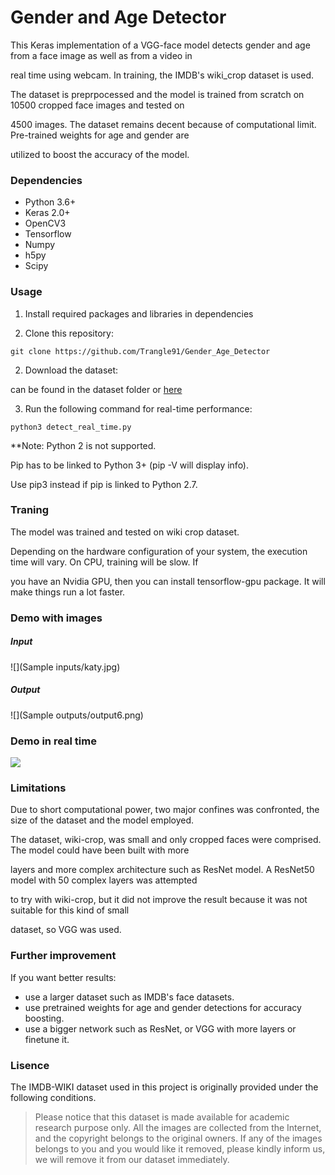 <h1>Gender and Age Detector</h1>
This Keras implementation of a VGG-face model detects gender and age from a face image as well as from a video in 

real time using webcam. In training, the IMDB's wiki_crop dataset is used.

The dataset is preprpocessed and the model is trained from scratch on 10500 cropped face images and tested on

4500 images. The dataset remains decent because of computational limit. Pre-trained weights for age and gender are 

utilized to boost the accuracy of the model.


<h3>Dependencies</h3>

- Python 3.6+
- Keras 2.0+
- OpenCV3</li>
- Tensorflow
- Numpy
- h5py
- Scipy


<h3>Usage</h3>

1. Install required packages and libraries in dependencies 

1. Clone this repository:

`git clone https://github.com/Trangle91/Gender_Age_Detector`

2. Download the dataset:

can be found in the dataset folder or [here](https://data.vision.ee.ethz.ch/cvl/rrothe/imdb-wiki/)

3. Run the following command for real-time performance:

`python3 detect_real_time.py`


**Note: Python 2 is not supported.

Pip has to be linked to Python 3+ (pip -V will display info).

Use pip3 instead if pip is linked to Python 2.7.


<h3>Traning</h3>

The model was trained and tested on wiki crop dataset.

Depending on the hardware configuration of your system, the execution time will vary. On CPU, training will be slow. If 

you have an Nvidia GPU, then you can install tensorflow-gpu package. It will make things run a lot faster.

<h3>Demo with images</h3>

<h5>Input</h5>

![](Sample inputs/katy.jpg)

<h5>Output</h5>

![](Sample outputs/output6.png)
  
<h3>Demo in real time</h3>

![](demo/demo.gif)

<h3>Limitations</h3>

Due to short computational power, two major confines was confronted, the size of the dataset and the model employed. 

The dataset, wiki-crop, was small and only cropped faces were comprised. The model could have been built with more 

layers and more complex architecture such as ResNet model. A ResNet50 model with 50 complex layers was attempted 

to try with wiki-crop, but it did not improve the result because it was not suitable for this kind of small 

dataset, so VGG was used. 

<h3>Further improvement</h3>

If you want better results:

- use a larger dataset such as IMDB's face datasets.
- use pretrained weights for age and gender detections for accuracy boosting.
- use a bigger network such as ResNet, or VGG with more layers or finetune it.

<h3>Lisence</h3>

The IMDB-WIKI dataset used in this project is originally provided under the following conditions.

>Please notice that this dataset is made available for academic research purpose only. All the images are collected from the Internet, and the copyright belongs to the original owners. If any of the images belongs to you and you would like it removed, please kindly inform us, we will remove it from our dataset immediately.
